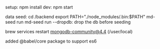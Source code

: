 setup: 
    npm install
dev:
    npm start

data seed: 
    cd /backend
    export PATH="./node_modules/.bin:$PATH"
    md-seed run
    md-seed run --dropdb: drop the db before seeding


brew services restart mongodb-community@4.4 (/user/local)

added @babel/core package to support es6